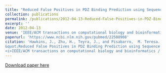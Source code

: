 ```yaml
---
title: "Reduced False Positives in PDZ Binding Prediction using Sequence and Structural Descriptors"
collection: publications
permalink: /publications/2012-04-13-Reduced-False-Positives-in-PDZ-Binding-Prediction
excerpt: ''
date: 2012-04-13
venue: 'IEEE/ACM transactions on computational biology and bioinformatics'
paperurl: 'https://www.ncbi.nlm.nih.gov/pubmed/22508908'
citation: 'Hawkins, J., Zhu, H., Teyra, J., and Pisabarro,  M. Teresa. (2012).
&quot;Reduced False Positives in PDZ Binding Prediction using Sequence and Structural Descriptors.&quot; 
<i>IEEE/ACM transactions on computational biology and bioinformatics / IEEE, ACM</i>.'
---
```


[Download paper here](https://www.ncbi.nlm.nih.gov/pubmed/22508908)


